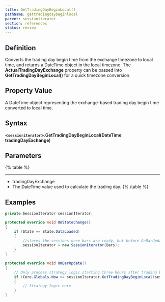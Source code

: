 ```yaml
---
title: GetTradingDayBeginLocal()
pathName: gettradingdaybeginlocal
parent: sessioniterator
section: references
status: review
---
```


## Definition

Converts the trading day begin time from the exchange timezone to local time, and returns a DateTime object in the local timezone. The **ActualTradingDayExchange** property can be passed into **GetTradingDayBeginLocal()** for a quick timezone conversion.

## Property Value

A DateTime object representing the exchange-based trading day begin time converted to local time.

## Syntax

**<`sessioniterator`>.GetTradingDayBeginLocal(DateTime tradingDayExchange)**

## Parameters

{% table %}

---

* tradingDayExchange
* The DateTime value used to calculate the trading day.
{% /table %}

## Examples

```csharp
private SessionIterator sessionIterator;

protected override void OnStateChange()
{
    if (State == State.DataLoaded)
    {
        //stores the sessions once bars are ready, but before OnBarUpdate is called
        sessionIterator = new SessionIterator(Bars);
    }
}

protected override void OnBarUpdate()
{
    // Only process strategy logic starting three hours after trading begins at the exchange
    if (Core.Globals.Now >= sessionIterator.GetTradingDayBeginLocal(sessionIterator.ActualTradingDayExchange).AddHours(3))
    {
        // Strategy logic here
    }
}
```
